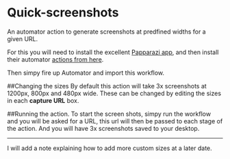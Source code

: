 # Quick-screenshots
An automator action to generate screenshots at predfined widths for a given URL.

For this you will need to install the excellent [Papparazi app](https://derailer.org/paparazzi/), and then install their automator [actions from here](https://derailer.org/paparazzi/64-Bit%20Paparazzi!%20Automator%20Actions.zip).

Then simpy fire up Automator and import this workflow.

##Changing the sizes
By default this action will take 3x screenshots at 1200px, 800px and 480px wide. These can be changed by editing the sizes in each **capture URL** box.

##Running the action.
To start the screen shots, simpy run the workflow and you will be asked for a URL, this url will then be passed to each stage of the action. And you will have 3x screenshots saved to your desktop.

---

I will add a note explaining how to add more custom sizes at a later date.
